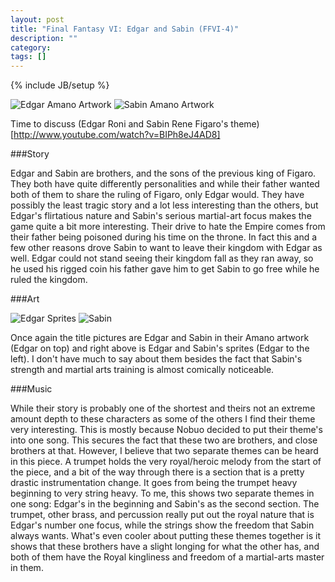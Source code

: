 ```yaml
---
layout: post
title: "Final Fantasy VI: Edgar and Sabin (FFVI-4)"
description: ""
category: 
tags: []
---
```

{% include JB/setup %}

![Edgar Amano Artwork](http://images.wikia.com/finalfantasy/images/d/d4/Edgar.jpg) ![Sabin Amano Artwork](http://images.wikia.com/finalfantasy/images/1/12/AmanoSabin.jpg) 

Time to discuss (Edgar Roni and Sabin Rene Figaro's theme)[http://www.youtube.com/watch?v=BIPh8eJ4AD8]

###Story

Edgar and Sabin are brothers, and the sons of the previous king of Figaro. They both have quite differently personalities and while their father wanted both of them to share the ruling of Figaro, only Edgar would. They have possibly the least tragic story and a lot less interesting than the others, but Edgar's flirtatious nature and Sabin's serious martial-art focus makes the game quite a bit more interesting. Their drive to hate the Empire comes from their father being poisoned during his time on the throne. In fact this and a few other reasons drove Sabin to want to leave their kingdom with Edgar as well. Edgar could not stand seeing their kingdom fall as they ran away, so he used his rigged coin his father gave him to get Sabin to go free while he ruled the kingdom. 

###Art

![Edgar Sprites](http://images.wikia.com/finalfantasy/images/b/ba/FF6EdgarSprites.PNG) ![Sabin](http://images.wikia.com/finalfantasy/images/e/e5/FF6SabinSprites.PNG)

Once again the title pictures are Edgar and Sabin in their Amano artwork (Edgar on top) and right above is Edgar and Sabin's sprites (Edgar to the left). I don't have much to say about them besides the fact that Sabin's strength and martial arts training is almost comically noticeable.

###Music

While their story is probably one of the shortest and theirs not an extreme amount depth to these characters as some of the others I find their theme very interesting. This is mostly because Nobuo decided to put their theme's into one song. This secures the fact that these two are brothers, and close brothers at that. However, I believe that two separate themes can be heard in this piece. A trumpet holds the very royal/heroic melody from the start of the piece, and a bit of the way through there is a section that is a pretty drastic instrumentation change. It goes from being the trumpet heavy beginning to very string heavy. To me, this shows two separate themes in one song: Edgar's in the beginning and Sabin's as the second section. The trumpet, other brass, and percussion really put out the royal nature that is Edgar's number one focus, while the strings show the freedom that Sabin always wants. What's even cooler about putting these themes together is it shows that these brothers have a slight longing for what the other has, and both of them have the Royal kingliness and freedom of a martial-arts master in them.